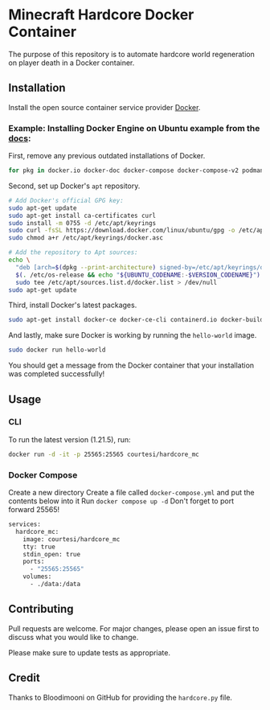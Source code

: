 # Minecraft Hardcore Docker Container

The purpose of this repository is to automate hardcore world regeneration on player death in a Docker container.

## Installation

Install the open source container service provider [Docker](https://docs.docker.com/engine/install/).

### Example: Installing Docker Engine on Ubuntu example from the [docs](https://docs.docker.com/engine/install/ubuntu/):

First, remove any previous outdated installations of Docker.
```bash
for pkg in docker.io docker-doc docker-compose docker-compose-v2 podman-docker containerd runc; do sudo apt-get remove $pkg; done
```

Second, set up Docker's ```apt``` repository.
```bash
# Add Docker's official GPG key:
sudo apt-get update
sudo apt-get install ca-certificates curl
sudo install -m 0755 -d /etc/apt/keyrings
sudo curl -fsSL https://download.docker.com/linux/ubuntu/gpg -o /etc/apt/keyrings/docker.asc
sudo chmod a+r /etc/apt/keyrings/docker.asc

# Add the repository to Apt sources:
echo \
  "deb [arch=$(dpkg --print-architecture) signed-by=/etc/apt/keyrings/docker.asc] https://download.docker.com/linux/ubuntu \
  $(. /etc/os-release && echo "${UBUNTU_CODENAME:-$VERSION_CODENAME}") stable" | \
  sudo tee /etc/apt/sources.list.d/docker.list > /dev/null
sudo apt-get update
```

Third, install Docker's latest packages.
```bash
sudo apt-get install docker-ce docker-ce-cli containerd.io docker-buildx-plugin docker-compose-plugin
```

And lastly, make sure Docker is working by running the ```hello-world``` image.
```bash
sudo docker run hello-world
```

You should get a message from the Docker container that your installation was completed successfully!

## Usage

### CLI
To run the latest version (1.21.5), run:
```bash
docker run -d -it -p 25565:25565 courtesi/hardcore_mc
```

### Docker Compose
Create a new directory
Create a file called ```docker-compose.yml``` and put the contents below into it
Run ```docker compose up -d```
Don't forget to port forward 25565!
```bash
services:
  hardcore_mc:
    image: courtesi/hardcore_mc
    tty: true
    stdin_open: true
    ports:
      - "25565:25565"
    volumes:
      - ./data:/data
```

## Contributing

Pull requests are welcome. For major changes, please open an issue first
to discuss what you would like to change.

Please make sure to update tests as appropriate.

## Credit
Thanks to Bloodimooni on GitHub for providing the ```hardcore.py``` file.